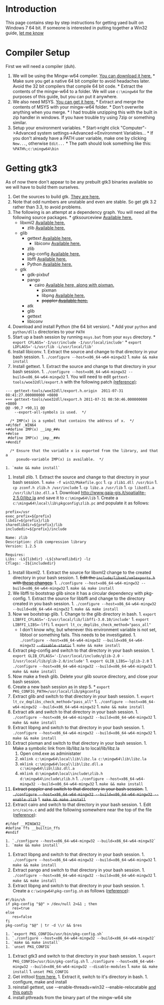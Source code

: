 # Introduction #

This page contains step by step instructions for getting yaed built on Windows 7 64 bit. If someone is interested in putting together a Win32 guide, [let me know](http://code.google.com/u/ylixir@gmail.com/)

# Compiler Setup #

First we will need a compiler (duh).

  1. We will be using the Mingw-w64 compiler. [You can download it here.](http://sourceforge.net/projects/mingw-w64/files/Toolchains%20targetting%20Win64/Personal%20Builds/sezero_4.5_20111101/mingw-w64-bin_x86_64-mingw_20111101_sezero.zip/download)
    * Make sure you get a native 64 bit compiler to avoid headaches later. Avoid the 32 bit compilers that compile 64 bit code.
    * Extract the contents of the mingw-w64 to a folder. We will use `c:\mingw64` for the purposes of this guide, but you can put it anywhere.
  1. We also need MSYS. [You can get it here.](http://sourceforge.net/projects/mingw-w64/files/External%20binary%20packages%20%28Win64%20hosted%29/MSYS%20%2832-bit%29/)
    * Extract and merge the contents of MSYS with your mingw-w64 folder.
    * Don't overwrite anything when you merge.
    * I had trouble unzipping this with the built in zip handler in windows. If you have trouble try using 7zip or something similar.
  1. Setup your environment variables.
    * Start->right click "Computer"->Advanced system settings->Advanced->Environment Variables...
    * If you don't already have a PATH user variable, make one by clicking `New...`, otherwise `Edit...`
    * The path should look something like this: `%PATH%;c:\mingw64\bin`

# Getting gtk3 #

As of now there don't appear to be any prebuilt gtk3 binaries available so we will have to build them ourselves.

  1. Get the sources to build gtk. [They are here.](http://ftp.gnome.org/pub/gnome/sources/)
  1. Note that odd numbers are unstable and even are stable. So get gtk 3.2 rather than 3.3, to avoid problems.
  1. The following is an attempt at a dependency graph. You will need all the following source packages.
    * gtksourceview [Available here.](http://ftp.acc.umu.se/pub/gnome/sources/gtksourceview/)
      * libxml2 [Available here.](ftp://xmlsoft.org/libxml2/)
        * zlib [Available here.](http://zlib.net/)
      * glib
        * gettext [Available here.](http://www.gnu.org/software/gettext/gettext.html)
          * libiconv [Available here.](http://www.gnu.org/s/libiconv/)
        * zlib
        * pkg-config [Available here.](http://pkgconfig.freedesktop.org/releases/)
        * libffi [Available here.](http://sourceware.org/libffi/)
        * Python [Available here.](http://www.python.org/download/)
      * gtk
        * gdk-pixbuf
        * pango
          * cairo [Available here, along with pixman.](http://cairographics.org/releases/)
            * pixman
            * libpng [Available here.](http://www.libpng.org/pub/png/libpng.html)
            * ~~poppler [Available here.](http://poppler.freedesktop.org/)~~
        * atk
        * glib
        * gettext
        * libiconv
  1. Download and install Python (the 64 bit version).
    * Add your `python` and `python/dlls` directories to your `PATH`
  1. Start up a bash session by running `msys.bat` from your `msys` directory.
    * `export CFLAGS='-I/usr/include -I/usr/local/include'`
    * `export LDFLAGS='-L/usr/lib -L/usr/local/lib'`
  1. Install libiconv.
    1. Extract the source and change to that directory in your bash session.
    1. `./configure --host=x86_64-w64-mingw32`
    1. `make && make install`
  1. Install gettext.
    1. Extract the source and change to that directory in your bash session.
    1. `./configure --host=x86_64-w64-mingw32 --build=x86_64-w64-mingw32`
    1. You will need to edit `gettext-tools/woe32dll/export.h` with the following patch [(reference)](http://sourceforge.net/projects/mingw-w64/forums/forum/723797/topic/3732248):
```
--- gettext-tools/woe32dll/export.h.origin	2011-07-31 08:41:27.000000000 +0800
+++ gettext-tools/woe32dll/export.h	2011-07-31 08:50:46.000000000 +0800
@@ -90,7 +90,11 @@
    --export-all-symbols is used.  */
 
  /* IMP(x) is a symbol that contains the address of x.  */
+#ifdef _WIN64
+#define IMP(x) __imp_##x
+#else
 #define IMP(x) _imp__##x
+#endif
 
  /* Ensure that the variable x is exported from the library, and that a
     pseudo-variable IMP(x) is available.  */
```
    1. `make && make install`
  1. Install zlib.
    1. Extract the source and change to that directory in your bash session.
    1. `make -f win32/Makefile.gcc`
    1. `cp zlib1.dll /usr/bin`
    1. `cp zconf.h zlib.h /usr/include`
    1. `cp libz.a /usr/lib`
    1. `cp libzdll.a /usr/lib/libz.dll.a`
    1. Download http://www.gaia-gis.it/spatialite-2.5.0/libz.la and save it to `c:\mingw64\lib`
    1. Create a `c:\mingw64\local\lib\pkgconfig\zlib.pc` and populate it as follows:
```
prefix=/usr
exec_prefix=${prefix}
libdir=${prefix}/lib
sharedlibdir=${prefix}/lib
includedir=${prefix}/include

Name: zlib
Description: zlib compression library
Version: 1.2.5

Requires:
Libs: -L${libdir} -L${sharedlibdir} -lz
Cflags: -I${includedir}
```
  1. Install libxml2.
    1. Extract the source for libxml2 change to the created directory in your bash session.
    1. ~~Edit the `include/libxml/xmlexports.h` with [these changes](http://git.gnome.org/browse/libxml2/commit/?id=a194ccb8d19ddde94c2c04ddf197e6a629f7cc9b).~~
    1. `./configure --host=x86_64-w64-mingw32 --build=x86_64-w64-mingw32`
    1. `make && make install`
  1. We libffi to bootstrap glib since it has a circular dependency with pkg-config.
    1. Extract the source for libbffi and change to the directory created in you bash session.
    1. `./configure --host=x86_64-w64-mingw32 --build=x86_64-w64-mingw32`
    1. `make && make install`
  1. Now we bootstrap glib.
    1. Change to the glib directory in bash.
    1. `export LIBFFI_CFLAGS='-I/usr/local/lib/libffi-3.0.10/include'`
    1. `export LIBFFI_LIBS=-lffi`
    1. `export lt_cv_deplibs_check_method="pass_all"`
      * I don't know why, but whenever this environment variable is not set, libtool or something fails. This needs to be investigated.
    1. `./configure --host=x86_64-w64-mingw32 --build=x86_64-w64-mingw32` ~~`--disable-static`~~
    1. `make && make install`
  1. Extract pkg-config and switch to that directory in your bash session.
    1. `export GLIB_CFLAGS='-I/usr/local/include/glib-2.0 -I/usr/local/lib/glib-2.0/include'`
    1. `export GLIB_LIBS=-lglib-2.0`
    1. `./configure --host=x86_64-w64-mingw32 --build=x86_64-w64-mingw32`
    1. `make && make install`
  1. Now make a fresh glib. Delete your glib source directory, and close your bash session.
  1. Create a new bash session as in step 5.
    * `export PKG_CONFIG_PATH=/usr/local/lib/pkgconfig`
  1. Extract glib and switch to that directory in your bash session.
    1. `export lt_cv_deplibs_check_method="pass_all"`
    1. `./configure --host=x86_64-w64-mingw32 --build=x86_64-w64-mingw32`
    1. `make && make install`
  1. Extract atk and switch to that directory in your bash session.
    1. `./configure --host=x86_64-w64-mingw32 --build=x86_64-w64-mingw32`
    1. `make && make install`
  1. Extract libpng and switch to that directory in your bash session.
    1. `./configure --host=x86_64-w64-mingw32 --build=x86_64-w64-mingw32`
    1. `make && make install`
  1. Extract pixman and switch to that directory in your bash session.
    1. Make a symbolic link from lib/libz.la to local/lib/libz.la
      1. Open cmd.exe as administater
      1. `mklink c:\mingw64\local\lib\libz.la c:\mingw64\lib\libz.la`
      1. `mklink c:\mingw64\local\lib\libz.dll.a c:\mingw64\lib\libz.dll.a`
      1. `mklink d:\mingw64\local\include\zlib.h d:\mingw64\include\zlib.h`
    1. `./configure --host=x86_64-w64-mingw32 --build=x86_64-w64-mingw32`
    1. `make && make install`
  1. ~~Extract poppler and switch to that directory in your bash session.~~
    1. ~~`./configure --host=x86_64-w64-mingw32 --build=x86_64-w64-mingw32 --enable-zlib`~~
    1. ~~`make && make install`~~
  1. Extract cairo and switch to that directory in your bash session.
    1. Edit `src/cairo.c` and add the following somewhere near the top of the file ([reference](http://lists.cairographics.org/archives/cairo-bugs/2010-September/003846.html)):
```
#ifdef __MINGW32__
#define ffs __builtin_ffs
#endif
```
    1. `./configure --host=x86_64-w64-mingw32 --build=x86_64-w64-mingw32`
    1. `make && make install`
  1. Extract libpng and switch to that directory in your bash session.
    1. `./configure --host=x86_64-w64-mingw32 --build=x86_64-w64-mingw32`
    1. `make && make install`
  1. Extract pango and switch to that directory in your bash session.
    1. `./configure --host=x86_64-w64-mingw32 --build=x86_64-w64-mingw32`
    1. `make && make install`
  1. Extract libpng and switch to that directory in your bash session.
    1. Create a `c:\wingw64\pkg-config.sh` as follows ([reference](http://mingw-users.1079350.n2.nabble.com/Smiley-argument-in-INCLUDES-when-using-in-make-only-in-c-td6410528.html)):
```
#!/bin/sh 
if pkg-config "$@" > /dev/null 2>&1 ; then 
   res=true 
else 
   res=false 
fi 
pkg-config "$@" | tr -d \\r && $res 
```
    1. `export PKG_CONFIG=/usr/bin/pkg-config.sh`
    1. `./configure --host=x86_64-w64-mingw32 --build=x86_64-w64-mingw32`
    1. `make && make install`
    1. `unset PKG_CONFIG`
  1. Extract gtk3 and switch to that directory in your bash session.
    1. `export PKG_CONFIG=/usr/bin/pkg-config.sh`
    1. `./configure --host=x86_64-w64-mingw32 --build=x86_64-w64-mingw32 --disable-modules`
    1. `make && make install`
    1. `unset PKG_CONFIG`
  1. Get intltool [from here.](http://freedesktop.org/wiki/Software/intltool)
    1. Extract it, switch to it's directory in bash.
    1. configure, make and install
  1. reinstall gettext, use --enable-threads=win32 --enable-relocatable [and this patch](http://svn.clazzes.org/svn/mingw-pkg/trunk/mingw-w64-deb/mingw-w64-gettext-0.18/patches/gettext-0.18-gnulib-dll-variable-fix.patch)
  1. install pthreads from the binary part of the mingw-w64 site